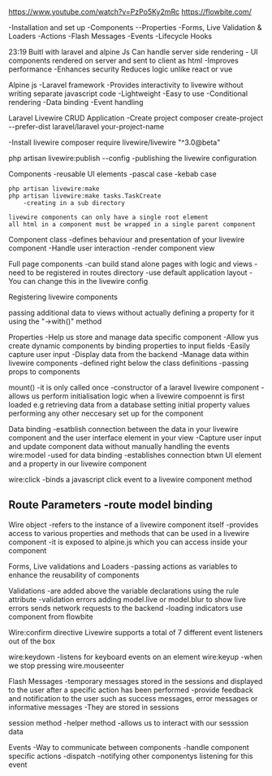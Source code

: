 https://www.youtube.com/watch?v=PzPo5Ky2mRc
https://flowbite.com/


-Installation and set up
-Components
--Properties
-Forms, Live Validation & Loaders
-Actions
-Flash Messages
-Events
-Lifecycle Hooks


23:19
Buitl with laravel and alpine Js 
Can handle server side rendering - UI components rendered on server and sent to client as html
    -Improves performance
    -Enhances security
Reduces logic unlike react or vue


Alpine js
    -Laravel framework
    -Provides interactivity to livewire without writing separate javascript code
    -Lightweight
    -Easy to use
    -Conditional rendering
    -Data binding
    -Event handling
    

Laravel Livewire CRUD Application
-Create project
    composer create-project --prefer-dist laravel/laravel your-project-name

-Install livewire
    composer require livewire/livewire "^3.0@beta"


php artisan livewire:publish --config
-publishing the livewire configuration


Components
    -reusable UI elements
    -pascal case
    -kebab case

    php artisan livewire:make
    php artisan livewire:make tasks.TaskCreate
        -creating in a sub directory

    livewire components can only have a single root element
    all html in a component must be wrapped in a single parent component

Component class
    -defines behaviour and presentation of your livewire component
    -Handle user interaction
    -render component view

Full page components
    -can build stand alone pages with logic and views
    -need to be registered in routes directory
    -use default application layout
    -You can change this in the livewire config

Registering livewire components

passing additional data to views without actually defining a property for it     
using the "->with()" method



Properties
-Help us store and manage data specific component
-Allow yus create dynamic components by binding  properties to input fields
-Easily capture user input
-Display data from the backend
-Manage data within livewire components
-defined right below the class definitions
-passing props to components
    <x-task-item :task="$task"/>



mount()
-it is only called once
-constructor of a laravel livewire component
-allows us perform initialisation logic when a livewire compoennt is first loaded
    e.g retrieving data from a database
    setting initial property values
    performing any other neccesary set up for the component



Data binding
-esatblish connection between the data in your livewire component and the user interface element in your view
-Capture user input and update component data without manually handling the events
wire:model
    -used for data binding
    -establishes connection btwn UI element and a property in our livewire component

wire:click
    -binds a javascript click event to a livewire component method


Route Parameters
-route model binding
-  

Wire object
    -refers to the instance of a livewire component itself
    -provides access to various properties and methods that can be used in a livewire component
    -it is exposed to alpine.js which you can access inside your component

Forms, Live validations and Loaders 
    -passing actions as variables to enhance the reusability of components

Validations
    -are added above the variable declarations using the rule attribute
    -validation errors
        adding model.live or model.blur to show live errors
        sends network requests to the backend
    -loading indicators 
        use component from flowbite


Wire:confirm directive
Livewire supports a total of 7 different event listeners out of the box

wire:keydown
    -listens for keyboard events on an element
wire:keyup
    -when we stop pressing 
wire.mouseenter

Flash Messages
-temporary messages stored in the sessions and displayed to the user after a specific action has been performed
-provide feedback and notification to the user such as success messages, error messages or informative messages
-They are stored in sessions

session method
-helper method
-allows us to interact with our sesssion data

Events
    -Way to communicate between components
    -handle component specific actions
    -dispatch
    -notifying other componentys listening for this event